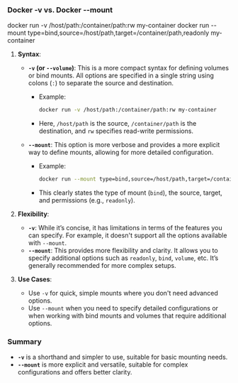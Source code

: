 

### Docker -v vs. Docker --mount

docker run -v /host/path:/container/path:rw my-container
docker run --mount type=bind,source=/host/path,target=/container/path,readonly my-container

1. **Syntax**:
   - **`-v` (or `--volume`)**: This is a more compact syntax for defining volumes or bind mounts. All options are specified in a single string using colons (`:`) to separate the source and destination.
     - Example: 
       ```bash
       docker run -v /host/path:/container/path:rw my-container
       ```
     - Here, `/host/path` is the source, `/container/path` is the destination, and `rw` specifies read-write permissions.

   - **`--mount`**: This option is more verbose and provides a more explicit way to define mounts, allowing for more detailed configuration.
     - Example:
       ```bash
       docker run --mount type=bind,source=/host/path,target=/container/path,readonly my-container
       ```
     - This clearly states the type of mount (`bind`), the source, target, and permissions (e.g., `readonly`).

2. **Flexibility**:
   - **`-v`**: While it’s concise, it has limitations in terms of the features you can specify. For example, it doesn't support all the options available with `--mount`.
   - **`--mount`**: This provides more flexibility and clarity. It allows you to specify additional options such as `readonly`, `bind`, `volume`, etc. It’s generally recommended for more complex setups.

3. **Use Cases**:
   - Use `-v` for quick, simple mounts where you don't need advanced options.
   - Use `--mount` when you need to specify detailed configurations or when working with bind mounts and volumes that require additional options.

### Summary

- **`-v`** is a shorthand and simpler to use, suitable for basic mounting needs.
- **`--mount`** is more explicit and versatile, suitable for complex configurations and offers better clarity.

